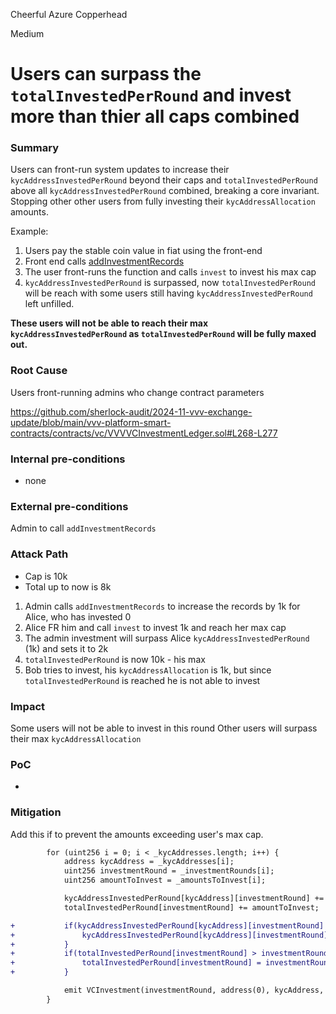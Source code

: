 Cheerful Azure Copperhead

Medium

# Users can surpass the `totalInvestedPerRound` and invest more than thier all caps combined

### Summary

Users can front-run system updates to increase their `kycAddressInvestedPerRound` beyond their caps and `totalInvestedPerRound` above all `kycAddressInvestedPerRound` combined, breaking a core invariant. Stopping other other users from fully investing their `kycAddressAllocation` amounts.

Example:
1. Users pay the stable coin value in fiat using the front-end
2. Front end calls [addInvestmentRecords](https://github.com/sherlock-audit/2024-11-vvv-exchange-update/blob/main/vvv-platform-smart-contracts/contracts/vc/VVVVCInvestmentLedger.sol#L256-L277)
3. The user front-runs the function and calls `invest` to invest his max cap
4. `kycAddressInvestedPerRound` is surpassed, now `totalInvestedPerRound` will be reach with some users still having `kycAddressInvestedPerRound` left unfilled. 

**These users will not be able to reach their max `kycAddressInvestedPerRound` as `totalInvestedPerRound` will be fully maxed out.**


### Root Cause

Users front-running admins who change contract parameters

https://github.com/sherlock-audit/2024-11-vvv-exchange-update/blob/main/vvv-platform-smart-contracts/contracts/vc/VVVVCInvestmentLedger.sol#L268-L277

### Internal pre-conditions

- none

### External pre-conditions

Admin to call `addInvestmentRecords`

### Attack Path
- Cap is 10k
- Total up to now is 8k

1. Admin calls `addInvestmentRecords` to increase the records by 1k for Alice, who has invested 0
2. Alice FR him and call `invest` to invest 1k and reach her max cap
3. The admin investment will surpass Alice `kycAddressInvestedPerRound` (1k) and sets it to 2k
4. `totalInvestedPerRound` is now 10k - his max
5. Bob tries to invest, his `kycAddressAllocation` is 1k, but since `totalInvestedPerRound` is reached he is not able to invest

### Impact
Some users will not be able to invest in this round
Other users will surpass their max `kycAddressAllocation`

### PoC

-

### Mitigation

Add this if to prevent the amounts exceeding user's max cap.

```diff
        for (uint256 i = 0; i < _kycAddresses.length; i++) {
            address kycAddress = _kycAddresses[i];
            uint256 investmentRound = _investmentRounds[i];
            uint256 amountToInvest = _amountsToInvest[i];

            kycAddressInvestedPerRound[kycAddress][investmentRound] += amountToInvest;
            totalInvestedPerRound[investmentRound] += amountToInvest;

+           if(kycAddressInvestedPerRound[kycAddress][investmentRound] > kycAddressAllocation) {
+               kycAddressInvestedPerRound[kycAddress][investmentRound] = kycAddressAllocation;
+           }
+           if(totalInvestedPerRound[investmentRound] > investmentRoundLimit) {
+               totalInvestedPerRound[investmentRound] = investmentRoundLimit;
+           }

            emit VCInvestment(investmentRound, address(0), kycAddress, 0, 0, 0, amountToInvest);
        }
```